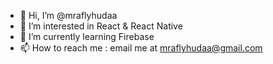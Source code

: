 - 👋 Hi, I’m @mraflyhudaa
- 👀 I’m interested in React & React Native
- 🌱 I’m currently learning Firebase
- 📫 How to reach me : email me at mraflyhudaa@gmail.com

<!---
mraflyhudaa/mraflyhudaa is a ✨ special ✨ repository because its `README.md` (this file) appears on your GitHub profile.
You can click the Preview link to take a look at your changes.
--->
